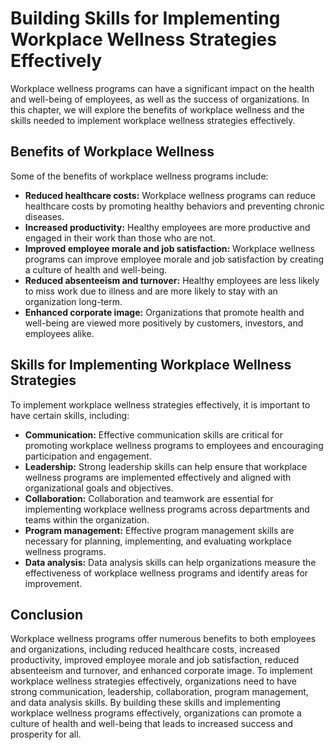 Building Skills for Implementing Workplace Wellness Strategies Effectively
=======================================================================================================================================

Workplace wellness programs can have a significant impact on the health and well-being of employees, as well as the success of organizations. In this chapter, we will explore the benefits of workplace wellness and the skills needed to implement workplace wellness strategies effectively.

Benefits of Workplace Wellness
------------------------------

Some of the benefits of workplace wellness programs include:

* **Reduced healthcare costs:** Workplace wellness programs can reduce healthcare costs by promoting healthy behaviors and preventing chronic diseases.
* **Increased productivity:** Healthy employees are more productive and engaged in their work than those who are not.
* **Improved employee morale and job satisfaction:** Workplace wellness programs can improve employee morale and job satisfaction by creating a culture of health and well-being.
* **Reduced absenteeism and turnover:** Healthy employees are less likely to miss work due to illness and are more likely to stay with an organization long-term.
* **Enhanced corporate image:** Organizations that promote health and well-being are viewed more positively by customers, investors, and employees alike.

Skills for Implementing Workplace Wellness Strategies
-----------------------------------------------------

To implement workplace wellness strategies effectively, it is important to have certain skills, including:

* **Communication:** Effective communication skills are critical for promoting workplace wellness programs to employees and encouraging participation and engagement.
* **Leadership:** Strong leadership skills can help ensure that workplace wellness programs are implemented effectively and aligned with organizational goals and objectives.
* **Collaboration:** Collaboration and teamwork are essential for implementing workplace wellness programs across departments and teams within the organization.
* **Program management:** Effective program management skills are necessary for planning, implementing, and evaluating workplace wellness programs.
* **Data analysis:** Data analysis skills can help organizations measure the effectiveness of workplace wellness programs and identify areas for improvement.

Conclusion
----------

Workplace wellness programs offer numerous benefits to both employees and organizations, including reduced healthcare costs, increased productivity, improved employee morale and job satisfaction, reduced absenteeism and turnover, and enhanced corporate image. To implement workplace wellness strategies effectively, organizations need to have strong communication, leadership, collaboration, program management, and data analysis skills. By building these skills and implementing workplace wellness programs effectively, organizations can promote a culture of health and well-being that leads to increased success and prosperity for all.

